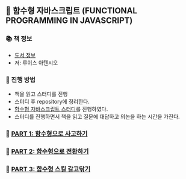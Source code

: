 ## 🚀 함수형 자바스크립트 (FUNCTIONAL PROGRAMMING IN JAVASCRIPT)

### 📚 책 정보
- [도서 정보](http://www.yes24.com/Product/Goods/34902704)
- 저: 루이스 아텐시오
### 🎯 진행 방법
- 책을 읽고 스터디를 진행
- 스터디 후 repository에 정리한다.
- [함수형 자바스크립트 스터디](https://github.com/CodeSoom/functional-javascript)를 진행하였다.
- 스터디를 진행하면서 책을 읽고 질문에 대답하고 의논을 하는 시간을 가진다.

### 🌈 [PART 1: 함수형으로 사고하기](https://github.com/saseungmin/reading_books_record_repository/tree/master/%ED%95%A8%EC%88%98%ED%98%95%20%EC%9E%90%EB%B0%94%EC%8A%A4%ED%81%AC%EB%A6%BD%ED%8A%B8/PART%201)

### 🌈 [PART 2: 함수형으로 전환하기](https://github.com/saseungmin/reading_books_record_repository/tree/master/%ED%95%A8%EC%88%98%ED%98%95%20%EC%9E%90%EB%B0%94%EC%8A%A4%ED%81%AC%EB%A6%BD%ED%8A%B8/PART%202)

### 🌈 [PART 3: 함수형 스킬 갈고닦기](https://github.com/saseungmin/reading_books_record_repository/tree/master/%ED%95%A8%EC%88%98%ED%98%95%20%EC%9E%90%EB%B0%94%EC%8A%A4%ED%81%AC%EB%A6%BD%ED%8A%B8/PART%203)
